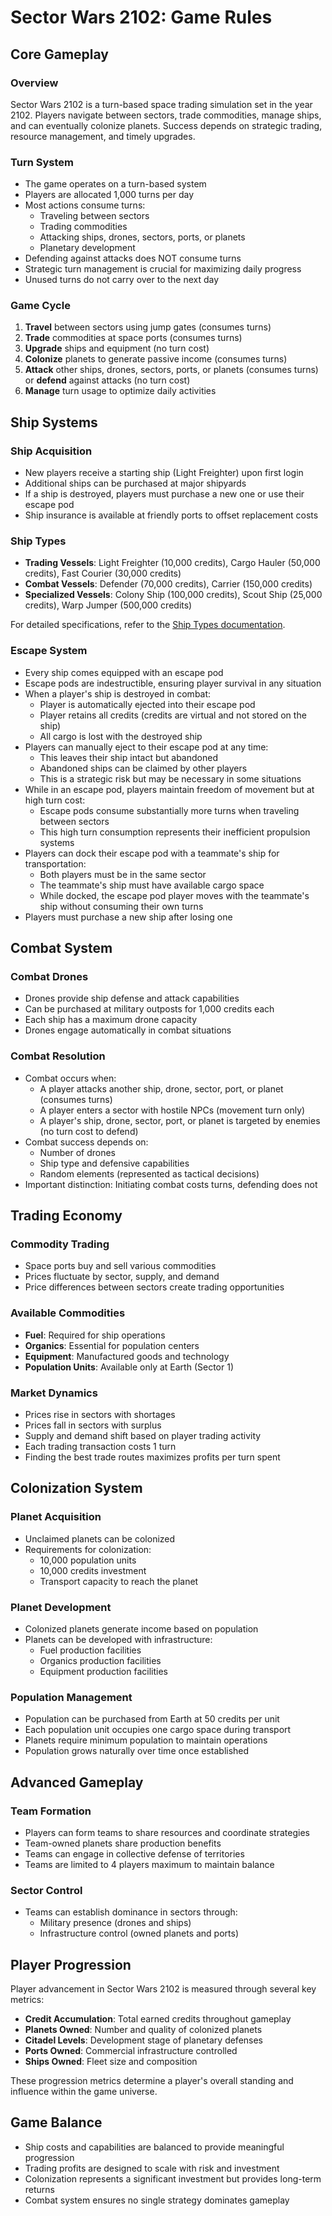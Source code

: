 # Sector Wars 2102: Game Rules

## Core Gameplay

### Overview
Sector Wars 2102 is a turn-based space trading simulation set in the year 2102. Players navigate between sectors, trade commodities, manage ships, and can eventually colonize planets. Success depends on strategic trading, resource management, and timely upgrades.

### Turn System
- The game operates on a turn-based system
- Players are allocated 1,000 turns per day
- Most actions consume turns:
  - Traveling between sectors
  - Trading commodities
  - Attacking ships, drones, sectors, ports, or planets
  - Planetary development
- Defending against attacks does NOT consume turns
- Strategic turn management is crucial for maximizing daily progress
- Unused turns do not carry over to the next day

### Game Cycle
1. **Travel** between sectors using jump gates (consumes turns)
2. **Trade** commodities at space ports (consumes turns)
3. **Upgrade** ships and equipment (no turn cost)
4. **Colonize** planets to generate passive income (consumes turns)
5. **Attack** other ships, drones, sectors, ports, or planets (consumes turns) or **defend** against attacks (no turn cost)
6. **Manage** turn usage to optimize daily activities

## Ship Systems

### Ship Acquisition
- New players receive a starting ship (Light Freighter) upon first login
- Additional ships can be purchased at major shipyards
- If a ship is destroyed, players must purchase a new one or use their escape pod
- Ship insurance is available at friendly ports to offset replacement costs

### Ship Types
- **Trading Vessels**: Light Freighter (10,000 credits), Cargo Hauler (50,000 credits), Fast Courier (30,000 credits)
- **Combat Vessels**: Defender (70,000 credits), Carrier (150,000 credits)
- **Specialized Vessels**: Colony Ship (100,000 credits), Scout Ship (25,000 credits), Warp Jumper (500,000 credits)

For detailed specifications, refer to the [Ship Types documentation](./SHIP_TYPES.md).

### Escape System
- Every ship comes equipped with an escape pod
- Escape pods are indestructible, ensuring player survival in any situation
- When a player's ship is destroyed in combat:
  - Player is automatically ejected into their escape pod
  - Player retains all credits (credits are virtual and not stored on the ship)
  - All cargo is lost with the destroyed ship
- Players can manually eject to their escape pod at any time:
  - This leaves their ship intact but abandoned
  - Abandoned ships can be claimed by other players
  - This is a strategic risk but may be necessary in some situations
- While in an escape pod, players maintain freedom of movement but at high turn cost:
  - Escape pods consume substantially more turns when traveling between sectors
  - This high turn consumption represents their inefficient propulsion systems
- Players can dock their escape pod with a teammate's ship for transportation:
  - Both players must be in the same sector
  - The teammate's ship must have available cargo space
  - While docked, the escape pod player moves with the teammate's ship without consuming their own turns
- Players must purchase a new ship after losing one

## Combat System

### Combat Drones
- Drones provide ship defense and attack capabilities
- Can be purchased at military outposts for 1,000 credits each
- Each ship has a maximum drone capacity
- Drones engage automatically in combat situations

### Combat Resolution
- Combat occurs when:
  - A player attacks another ship, drone, sector, port, or planet (consumes turns)
  - A player enters a sector with hostile NPCs (movement turn only)
  - A player's ship, drone, sector, port, or planet is targeted by enemies (no turn cost to defend)
- Combat success depends on:
  - Number of drones
  - Ship type and defensive capabilities
  - Random elements (represented as tactical decisions)
- Important distinction: Initiating combat costs turns, defending does not

## Trading Economy

### Commodity Trading
- Space ports buy and sell various commodities
- Prices fluctuate by sector, supply, and demand
- Price differences between sectors create trading opportunities

### Available Commodities
- **Fuel**: Required for ship operations
- **Organics**: Essential for population centers
- **Equipment**: Manufactured goods and technology
- **Population Units**: Available only at Earth (Sector 1)

### Market Dynamics
- Prices rise in sectors with shortages
- Prices fall in sectors with surplus
- Supply and demand shift based on player trading activity
- Each trading transaction costs 1 turn
- Finding the best trade routes maximizes profits per turn spent

## Colonization System

### Planet Acquisition
- Unclaimed planets can be colonized
- Requirements for colonization:
  - 10,000 population units
  - 10,000 credits investment
  - Transport capacity to reach the planet

### Planet Development
- Colonized planets generate income based on population
- Planets can be developed with infrastructure:
  - Fuel production facilities
  - Organics production facilities
  - Equipment production facilities

### Population Management
- Population can be purchased from Earth at 50 credits per unit
- Each population unit occupies one cargo space during transport
- Planets require minimum population to maintain operations
- Population grows naturally over time once established

## Advanced Gameplay

### Team Formation
- Players can form teams to share resources and coordinate strategies
- Team-owned planets share production benefits
- Teams can engage in collective defense of territories
- Teams are limited to 4 players maximum to maintain balance

### Sector Control
- Teams can establish dominance in sectors through:
  - Military presence (drones and ships)
  - Infrastructure control (owned planets and ports)

## Player Progression

Player advancement in Sector Wars 2102 is measured through several key metrics:

- **Credit Accumulation**: Total earned credits throughout gameplay
- **Planets Owned**: Number and quality of colonized planets
- **Citadel Levels**: Development stage of planetary defenses
- **Ports Owned**: Commercial infrastructure controlled
- **Ships Owned**: Fleet size and composition

These progression metrics determine a player's overall standing and influence within the game universe.

## Game Balance

- Ship costs and capabilities are balanced to provide meaningful progression
- Trading profits are designed to scale with risk and investment
- Colonization represents a significant investment but provides long-term returns
- Combat system ensures no single strategy dominates gameplay